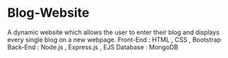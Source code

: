 # Blog-Website
A dynamic website which allows the user to enter their blog and displays every single blog on a new webpage.
Front-End : HTML , CSS , Bootstrap
Back-End : Node.js , Express.js , EJS
Database : MongoDB
